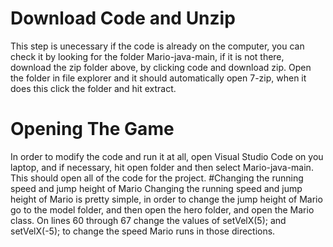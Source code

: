 # Download Code and Unzip
This step is unecessary if the code is already on the computer, you can check it by looking for the folder Mario-java-main, if it is not there, download the zip folder above, by clicking code and download zip. Open the folder in file explorer and it should automatically open 7-zip, when it does this click the folder and hit extract.
# Opening The Game
In order to modify the code and run it at all, open Visual Studio Code on you laptop, and if necessary, hit open folder and then select Mario-java-main. This should open all of the code for the project.
#Changing the running speed and jump height of Mario
Changing the running speed and jump height of Mario is pretty simple, in order to change the jump height of Mario go to the model folder, and then open the hero folder, and open the Mario class. On lines 60 through 67 change the values of  setVelX(5); and   setVelX(-5); to change the speed Mario runs in those directions. 
